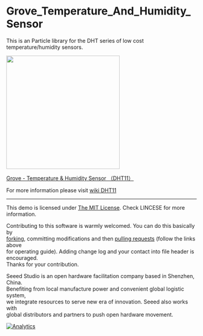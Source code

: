Grove_Temperature_And_Humidity_Sensor
=====================================

This is an Particle library for the DHT series of low cost temperature/humidity sensors.

<img src=https://statics3.seeedstudio.com/images/101020011%201.jpg width=300>

[Grove - Temperature & Humidity Sensor （DHT11）](https://www.seeedstudio.com/Grove-Temperature-%26-Humidity-Sensor-%EF%BC%88DHT11%EF%BC%89-p-745.html)



For more information please visit [wiki DHT11](http://wiki.seeedstudio.com/Grove-TemperatureAndHumidity_Sensor/) 

----

This demo is licensed under [The MIT License](http://opensource.org/licenses/mit-license.php). Check LINCESE for more information.<br>

Contributing to this software is warmly welcomed. You can do this basically by<br>
[forking](https://help.github.com/articles/fork-a-repo), committing modifications and then [pulling requests](https://help.github.com/articles/using-pull-requests) (follow the links above<br>
for operating guide). Adding change log and your contact into file header is encouraged.<br>
Thanks for your contribution.

Seeed Studio is an open hardware facilitation company based in Shenzhen, China. <br>
Benefiting from local manufacture power and convenient global logistic system, <br>
we integrate resources to serve new era of innovation. Seeed also works with <br>
global distributors and partners to push open hardware movement.<br>

[![Analytics](https://ga-beacon.appspot.com/UA-46589105-3/Grove_Temperature_And_Humidity_Sensor)](https://github.com/igrigorik/ga-beacon)

